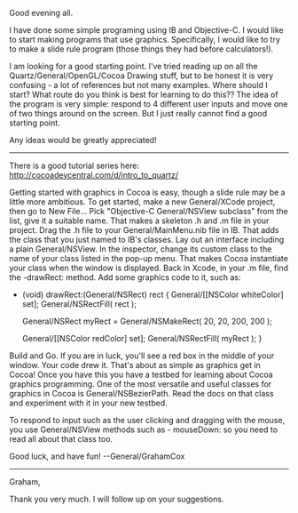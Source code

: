 

Good evening all.

I have done some simple programing using IB and Objective-C. I  would like to start making programs that use graphics. Specifically, I would like to try to make a slide rule program (those things they had before calculators!).

I am looking for a good starting point. I've tried reading up on all the Quartz/General/OpenGL/Cocoa Drawing stuff, but to be honest it is very confusing - a lot of references but not many examples. Where should I start? What route do you think is best for learning to do this?? The idea of the program is very simple: respond to 4 different user inputs and move one of two things around on the screen. But I just really cannot find a good starting point.

Any ideas would be greatly appreciated!

----

There is a good tutorial series here: http://cocoadevcentral.com/d/intro_to_quartz/

Getting started with graphics in Cocoa is easy, though a slide rule may be a little more ambitious. To get started, make a new General/XCode project, then go to New File... Pick "Objective-C General/NSView subclass" from the list, give it a suitable name. That makes a skeleton .h and .m file in your project. Drag the .h file to your General/MainMenu.nib file in IB. That adds the class that you just named to IB's classes. Lay out an interface including a plain General/NSView. In the inspector, change its custom class to the name of your class listed in the pop-up menu. That makes Cocoa instantiate your class when the window is displayed. Back in Xcode, in your .m file, find the -drawRect: method. Add some graphics code to it, such as:

    

- (void)    drawRect:(General/NSRect) rect
{
    General/[[NSColor whiteColor] set];
    General/NSRectFill( rect );

    General/NSRect  myRect = General/NSMakeRect( 20, 20, 200, 200 );

    General/[[NSColor redColor] set];
    General/NSRectFill( myRect );
}



Build and Go. If you are in luck, you'll see a red box in the middle of your window. Your code drew it. That's about as simple as graphics get in Cocoa! Once you have this you have a testbed for learning about Cocoa graphics programming. One of the most versatile and useful classes for graphics in Cocoa is General/NSBezierPath. Read the docs on that class and experiment with it in your new testbed.

To respond to input such as the user clicking and dragging with the mouse, you use General/NSView methods such as - mouseDown: so you need to read all about that class too.

Good luck, and have fun! --General/GrahamCox

----

Graham,

Thank you very much. I will follow up on your suggestions.